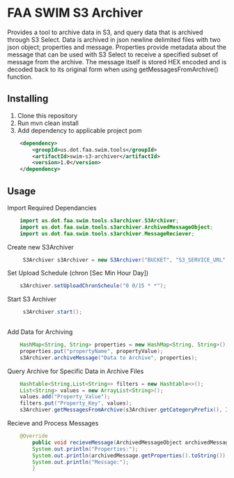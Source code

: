 # FAA SWIM S3 Archiver

Provides a tool to archive data in S3, and query data that is archived through S3 Select. Data is archived in json newline delimited files with two json object; properties and message. Properties provide metadata about the message that can be used with S3 Select to receive a specified subset of message from the archive. The message itself is stored HEX encoded and is decoded back to its original form when using getMessagesFromArchive() function. 

## Installing

  1. Clone this repository
  2. Run mvn clean install
  3. Add dependency to applicable project pom

```xml
	<dependency>
		<groupId>us.dot.faa.swim.tools</groupId>
		<artifactId>swim-s3-archiver</artifactId>
		<version>1.0</version>
	</dependency>
```

## Usage

Import Required Dependancies

```java
	import us.dot.faa.swim.tools.s3archiver.S3Archiver;
	import us.dot.faa.swim.tools.s3archiver.ArchivedMessageObject;
	import us.dot.faa.swim.tools.s3archiver.MessageReciever;	
```

Create new S3Archiver

```java
	 S3Archiver s3Archiver = new S3Archiver("BUCKET", "S3_SERVICE_URL", "S3_REGION", "S3_KEY", "S3_SECRET", "ARCHIVE_PREFIX", false);
```

Set Upload Schedule (chron [Sec Min Hour Day])

```java
	s3Archiver.setUploadChronScheule("0 0/15 * *");
```

Start S3 Archiver

```java
	 s3Archiver.start();
	
```

Add Data for Archiving
	

```java
	HashMap<String, String> properties = new HashMap<String, String>();
	properties.put("propertyName", propertyValue);
	s3Archiver.archiveMessage("Data to Archive", properties);
```

Query Archive for Specific Data in Archive Files

```java
	Hashtable<String,List<String>> filters = new Hashtable<>();	
 	List<String> values = new ArrayList<String>();
	values.add("Property_Value");
	filters.put("Property_Key", values);
	s3Archiver.getMessagesFromArchive(s3Archiver.getCategoryPrefix(), Instant.now().minusSeconds(10 * 60 * 60), Instant.now(), filters, true, this);
```

Recieve and Process Messages

```java
	@Override
        public void recieveMessage(ArchivedMessageObject archivedMessage) {
	    System.out.println("Properties:");
	    System.out.println(archivedMessage.getProperties().toString());
	    System.out.println("Message:");
        }
```
